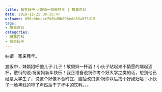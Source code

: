 ```yaml
---
title: 搞笑段子->妹婿一家来拜年 | 糗事百科
date: 2019-11-25 06:36:47
urlname: 096a6becce7d6bd0b096edd83a973d15
tags: 
- 糗事百科
categories:
- 糗事百科
- 搞笑段子
---
```

妹婿一家来拜年。

尬饭中，妹婿招呼他儿子:儿子！敬舅妈一杯酒！小伙子站起来不情愿的端起酒杯，敷衍的说:祝舅妈新年快乐！我正准备说祝你考个好大学之类的话，想到他已经是大学生了，说这个好像不合时宜，脑抽改口道:祝你以后找个好媳妇哈！小伙子一脸黑线的哼了声然后干了杯中的饮料。。。


